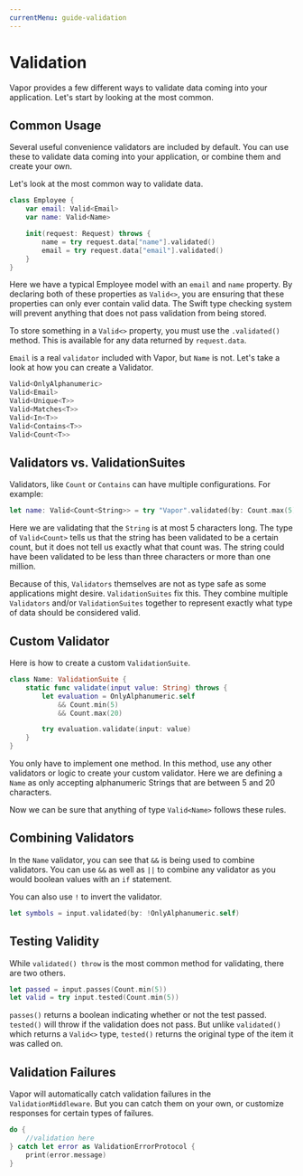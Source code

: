```yaml
---
currentMenu: guide-validation
---
```


# Validation

Vapor provides a few different ways to validate data coming into your application. Let's start by looking at the most common.

## Common Usage

Several useful convenience validators are included by default. You can use these to validate data coming into your application, or combine them and create your own.

Let's look at the most common way to validate data.

```swift
class Employee {
    var email: Valid<Email>
    var name: Valid<Name>

    init(request: Request) throws {
        name = try request.data["name"].validated()
        email = try request.data["email"].validated()
    }
}
```

Here we have a typical Employee model with an `email` and `name` property. By declaring both of these properties as `Valid<>`, you are ensuring that these properties can only ever contain valid data. The Swift type checking system will prevent anything that does not pass validation from being stored.

To store something in a `Valid<>` property, you must use the `.validated()` method. This is available for any data returned by `request.data`.

`Email` is a real `validator` included with Vapor, but `Name` is not. Let's take a look at how you can create a Validator.

```swift
Valid<OnlyAlphanumeric>
Valid<Email>
Valid<Unique<T>>
Valid<Matches<T>>
Valid<In<T>>
Valid<Contains<T>>
Valid<Count<T>>
```

## Validators vs. ValidationSuites

Validators, like `Count` or `Contains` can have multiple configurations. For example:

```swift
let name: Valid<Count<String>> = try "Vapor".validated(by: Count.max(5))
```

Here we are validating that the `String` is at most 5 characters long. The type of `Valid<Count>` tells us that the string has been validated to be a certain count, but it does not tell us exactly what that count was. The string could have been validated to be less than three characters or more than one million.

Because of this, `Validators` themselves are not as type safe as some applications might desire. `ValidationSuites` fix this. They combine multiple `Validators` and/or `ValidationSuites` together to represent exactly what type of data should be considered valid.

## Custom Validator

Here is how to create a custom `ValidationSuite`.

```swift
class Name: ValidationSuite {
    static func validate(input value: String) throws {
        let evaluation = OnlyAlphanumeric.self
            && Count.min(5)
            && Count.max(20)

        try evaluation.validate(input: value)
    }
}
```

You only have to implement one method. In this method, use any other validators or logic to create your custom validator. Here we are defining a `Name` as only accepting alphanumeric Strings that are between 5 and 20 characters.

Now we can be sure that anything of type `Valid<Name>` follows these rules.

## Combining Validators

In the `Name` validator, you can see that `&&` is being used to combine validators. You can use `&&` as well as `||` to combine any validator as you would boolean values with an `if` statement.

You can also use `!` to invert the validator.

```swift
let symbols = input.validated(by: !OnlyAlphanumeric.self)
```

## Testing Validity

While `validated() throw` is the most common method for validating, there are two others.

```swift
let passed = input.passes(Count.min(5))
let valid = try input.tested(Count.min(5))
```

`passes()` returns a boolean indicating whether or not the test passed. `tested()` will throw if the validation does not pass. But unlike `validated()` which returns a `Valid<>` type, `tested()` returns the original type of the item it was called on.

## Validation Failures

Vapor will automatically catch validation failures in the `ValidationMiddleware`. But you can catch them on your own, or customize responses for certain types of failures.

```swift
do {
    //validation here
} catch let error as ValidationErrorProtocol {
    print(error.message)
}
```
